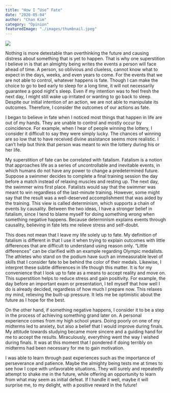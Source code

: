 ```yaml
---
title: "How I “Use” Fate"
date: "2020-05-04"
author: "Chan Kim"
category: "Opinion"
featuredImage: "./images/thumbnail.jpeg"
---
```


![](/images/thumbnail.jpeg)

Nothing is more detestable than overthinking the future and causing distress about something that is yet to happen. That is why one superstition I believe in is that an almighty being writes the events a person will face ahead of time. A person, so oblivious and clueless, cannot know what to expect in the days, weeks, and even years to come. For the events that we are not able to control, whatever happens is fate. Though I can make the choice to go to bed early to sleep for a long time, it will not necessarily guarantee a good night's sleep. Even if my intention was to feel fresh the next day, I might still wake up irritated or wanting to go back to sleep. Despite our initial intention of an action, we are not able to manipulate its outcomes. Therefore, I consider the outcomes of our actions as fate.

I began to believe in fate when I noticed most things that happen in life are out of my hands. They are unable to control and mostly occur by coincidence. For example, when I hear of people winning the lottery, I consider it difficult to say they were simply lucky. The chances of winning are so low that to have received divine assistance seems more realistic. I can’t help but think that person was meant to win the lottery during his or her life.

My superstition of fate can be correlated with fatalism. Fatalism is a notion that approaches life as a series of uncontrollable and inevitable events, in which humans do not have any power to change a predetermined future. Suppose a swimmer decides to complete a final training session the day before a match instead of relaxing muscles and resting up. The next day, the swimmer wins first place. Fatalists would say that the swimmer was meant to win regardless of the last-minute training. However, some might say that the result was a well-deserved accomplishment that was aided by the training. This view is called determinism, which supports a chain of events by causality. Between the two ideas, I have a stronger belief in fatalism, since I tend to blame myself for doing something wrong when something negative happens. Because determinism explains events through causality, believing in fate lets me relieve stress and self-doubt.

This does not mean that I leave my life solely up to fate. My definition of fatalism is different in that I use it when trying to explain outcomes with little differences that are difficult to understand using reason only. “Little differences” can be clarified with an example regarding Olympic medalists. The athletes who stand on the podium have such an immeasurable level of skills that I consider fate to be behind the color of their medals. Likewise, I interpret these subtle differences in life though this matter. It is for my convenience that I look up to fate as a means to accept reality and move on. This superstition helps to reduce stress and gain positivity. For example, the day before an important exam or presentation, I tell myself that how well I do is already decided, regardless of how much I prepare now. This relaxes my mind, relieving the built-up pressure. It lets me be optimistic about the future as I hope for the best.

On the other hand, if something negative happens, I consider it to be a step in the process of achieving something grand later on. A personal experience comes from my high school years. Doing poorly on one of my midterms led to anxiety, but also a belief that I would improve during finals. My attitude towards studying became more sincere and a guiding hand for me to accept the results. Miraculously, everything went the way I wished during finals. It was at this moment that I pondered if doing terribly on midterms had been necessary for me to gain motivation.

I was able to learn through past experiences such as the importance of perseverance and patience. Maybe the almighty being tests me at times to see how I cope with unfavorable situations. They will surely and repeatedly attempt to shake me in the future, while offering an opportunity to learn from what may seem as initial defeat. If I handle it well, maybe it will surprise me, to my delight, with a positive reward in the future!
